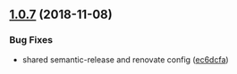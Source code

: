 ## [1.0.7](https://github.com/mike-north/test-ui-mocha.git/compare/v1.0.6...v1.0.7) (2018-11-08)


### Bug Fixes

* shared semantic-release and renovate config ([ec6dcfa](https://github.com/mike-north/test-ui-mocha.git/commit/ec6dcfa))
